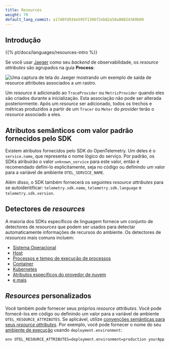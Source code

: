 ```yaml
---
title: Resources
weight: 70
default_lang_commit: a1740fd934e595f1396f2eb82a58a80824369b09
---
```


## Introdução

{{% pt/docs/languages/resources-intro %}}

Se você usar [Jaeger](https://www.jaegertracing.io/) como seu _backend_ de
observabilidade, os _resource attributes_ são agrupados na guia **Process**:

![Uma captura de tela do Jaeger mostrando um exemplo de saída de resource attributes associados a um rastro.](screenshot-jaeger-resources.png)

Um _resource_ é adicionado ao `TraceProvider` ou `MetricProvider` quando eles
são criados durante a inicialização. Esta associação não pode ser alterada
posteriormente. Após um _resource_ ser adicionado, todos os trechos e métricas
produzidos a partir de um `Tracer` ou `Meter` do _provider_ terão o _resource_
associado a eles.

## Atributos semânticos com valor padrão fornecidos pelo SDK

Existem atributos fornecidos pelo SDK do OpenTelemetry. Um deles é o
`service.name`, que representa o nome lógico do serviço. Por padrão, os SDKs
atribuirão o valor `unknown_service` para este valor, então é recomendado
defini-lo explicitamente, seja no código ou definindo um valor para a variável
de ambiente `OTEL_SERVICE_NAME`.

Além disso, o SDK também fornecerá os seguintes _resource attributes_ para se
autoidentificar: `telemetry.sdk.name`, `telemetry.sdk.language` e
`telemetry.sdk.version`.

## Detectores de _resources_

A maioria dos SDKs específicos de linguagem fornece um conjunto de detectores de
_resources_ que podem ser usados para detectar automaticamente informações de
recursos do ambiente. Os detectores de _resources_ mais comuns incluem:

- [Sistema Operacional](/docs/specs/semconv/resource/os/)
- [Host](/docs/specs/semconv/resource/host/)
- [Processos e tempo de execução de processos](/docs/specs/semconv/resource/process/)
- [Container](/docs/specs/semconv/resource/container/)
- [Kubernetes](/docs/specs/semconv/resource/k8s/)
- [Atributos específicos do provedor de nuvem](/docs/specs/semconv/resource/#cloud-provider-specific-attributes)
- [e mais](/docs/specs/semconv/resource/)

## _Resources_ personalizados

Você também pode fornecer seus próprios _resource attributes_. Você pode
fornecê-los em código ou definindo um valor para a variável de ambiente
`OTEL_RESOURCE_ATTRIBUTES`. Se aplicável, utilize
[convenções semânticas para seus _resource attributes_](/docs/specs/semconv/resource).
Por exemplo, você pode fornecer o nome do seu
[ambiente de execução](/docs/specs/semconv/resource/deployment-environment/)
usando `deployment.environment`:

```shell
env OTEL_RESOURCE_ATTRIBUTES=deployment.environment=production yourApp
```
